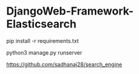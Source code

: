 # DjangoWeb-Framework-Elasticsearch

pip install -r requirements.txt

python3 manage.py runserver


https://github.com/sadhanaj28/search_engine
